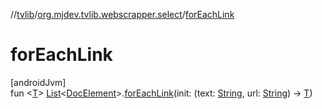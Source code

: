 //[tvlib](../../index.md)/[org.mjdev.tvlib.webscrapper.select](index.md)/[forEachLink](for-each-link.md)

# forEachLink

[androidJvm]\
fun &lt;[T](for-each-link.md)&gt; [List](https://kotlinlang.org/api/latest/jvm/stdlib/kotlin.collections/-list/index.html)&lt;[DocElement](-doc-element/index.md)&gt;.[forEachLink](for-each-link.md)(init: (text: [String](https://kotlinlang.org/api/latest/jvm/stdlib/kotlin/-string/index.html), url: [String](https://kotlinlang.org/api/latest/jvm/stdlib/kotlin/-string/index.html)) -&gt; [T](for-each-link.md))
